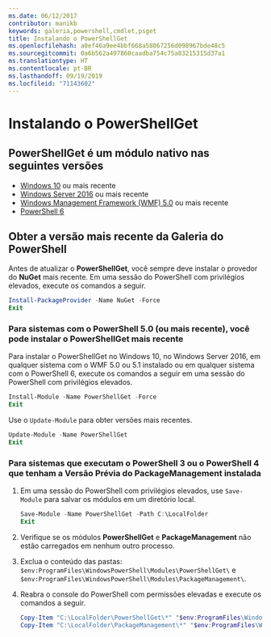 ```yaml
---
ms.date: 06/12/2017
contributor: manikb
keywords: galeria,powershell,cmdlet,psget
title: Instalando o PowerShellGet
ms.openlocfilehash: a0ef46a9ee4bbf668a58067256d098967bde48c5
ms.sourcegitcommit: 0a6b562a497860caadba754c75a83215315d37a1
ms.translationtype: HT
ms.contentlocale: pt-BR
ms.lasthandoff: 09/19/2019
ms.locfileid: "71143602"
---
```

# <a name="installing-powershellget"></a>Instalando o PowerShellGet

## <a name="powershellget-is-an-in-box-module-in-the-following-releases"></a>PowerShellGet é um módulo nativo nas seguintes versões

- [Windows 10](https://www.microsoft.com/windows) ou mais recente
- [Windows Server 2016](/windows-server/windows-server) ou mais recente
- [Windows Management Framework (WMF) 5.0](https://www.microsoft.com/download/details.aspx?id=50395) ou mais recente
- [PowerShell 6](https://github.com/PowerShell/PowerShell/releases)

## <a name="get-the-latest-version-from-powershell-gallery"></a>Obter a versão mais recente da Galeria do PowerShell

Antes de atualizar o **PowerShellGet**, você sempre deve instalar o provedor do **NuGet** mais recente. Em uma sessão do PowerShell com privilégios elevados, execute os comandos a seguir.

```powershell
Install-PackageProvider -Name NuGet -Force
Exit
```

### <a name="for-systems-with-powershell-50-or-newer-you-can-install-the-latest-powershellget"></a>Para sistemas com o PowerShell 5.0 (ou mais recente), você pode instalar o PowerShellGet mais recente

Para instalar o PowerShellGet no Windows 10, no Windows Server 2016, em qualquer sistema com o WMF 5.0 ou 5.1 instalado ou em qualquer sistema com o PowerShell 6, execute os comandos a seguir em uma sessão do PowerShell com privilégios elevados.

```powershell
Install-Module -Name PowerShellGet -Force
Exit
```

Use o `Update-Module` para obter versões mais recentes.

```powershell
Update-Module -Name PowerShellGet
Exit
```

### <a name="for-systems-running-powershell-3-or-powershell-4-that-have-installed-the-packagemanagement-preview"></a>Para sistemas que executam o PowerShell 3 ou o PowerShell 4 que tenham a Versão Prévia do PackageManagement instalada

1. Em uma sessão do PowerShell com privilégios elevados, use `Save-Module` para salvar os módulos em um diretório local.

   ```powershell
   Save-Module -Name PowerShellGet -Path C:\LocalFolder
   Exit
   ```

1. Verifique se os módulos **PowerShellGet** e **PackageManagement** não estão carregados em nenhum outro processo.
1. Exclua o conteúdo das pastas: `$env:ProgramFiles\WindowsPowerShell\Modules\PowerShellGet\` e `$env:ProgramFiles\WindowsPowerShell\Modules\PackageManagement\`.
1. Reabra o console do PowerShell com permissões elevadas e execute os comandos a seguir.

   ```powershell
   Copy-Item "C:\LocalFolder\PowerShellGet\*" "$env:ProgramFiles\WindowsPowerShell\Modules\PowerShellGet\" -Recurse -Force
   Copy-Item "C:\LocalFolder\PackageManagement\*" "$env:ProgramFiles\WindowsPowerShell\Modules\PackageManagement\" -Recurse -Force
   ```
